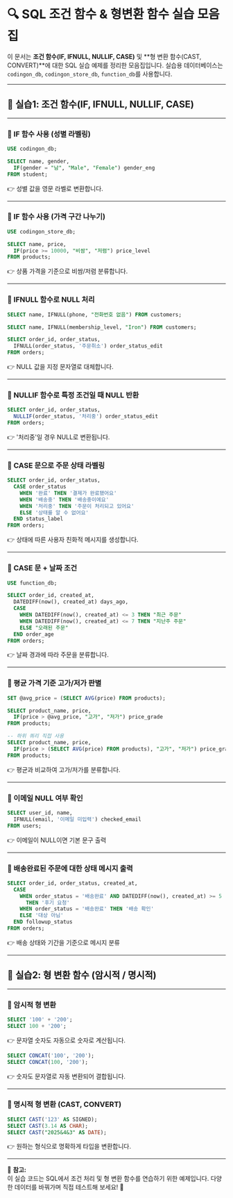 # 🔍 SQL 조건 함수 & 형변환 함수 실습 모음집

이 문서는 **조건 함수(IF, IFNULL, NULLIF, CASE)** 및 **형 변환 함수(CAST, CONVERT)**에 대한 SQL 실습 예제를 정리한 모음집입니다. 
실습용 데이터베이스는 `codingon_db`, `codingon_store_db`, `function_db`를 사용합니다.

---

## 📁 실습1: 조건 함수(IF, IFNULL, NULLIF, CASE)

---

### 📌 IF 함수 사용 (성별 라벨링)
```sql
USE codingon_db;

SELECT name, gender,
  IF(gender = "남", "Male", "Female") gender_eng
FROM student;
```
👉 성별 값을 영문 라벨로 변환합니다.

---

### 📌 IF 함수 사용 (가격 구간 나누기)
```sql
USE codingon_store_db;

SELECT name, price,
  IF(price >= 10000, "비쌈", "저렴") price_level
FROM products;
```
👉 상품 가격을 기준으로 비쌈/저렴 분류합니다.

---

### 📌 IFNULL 함수로 NULL 처리
```sql
SELECT name, IFNULL(phone, "전화번호 없음") FROM customers;

SELECT name, IFNULL(membership_level, "Iron") FROM customers;

SELECT order_id, order_status,
  IFNULL(order_status, '주문취소') order_status_edit
FROM orders;
```
👉 NULL 값을 지정 문자열로 대체합니다.

---

### 📌 NULLIF 함수로 특정 조건일 때 NULL 반환
```sql
SELECT order_id, order_status,
  NULLIF(order_status, '처리중') order_status_edit
FROM orders;
```
👉 '처리중'일 경우 NULL로 변환됩니다.

---

### 📌 CASE 문으로 주문 상태 라벨링
```sql
SELECT order_id, order_status,
  CASE order_status
    WHEN '완료' THEN '결제가 완료됐어요'
    WHEN '배송중' THEN '배송중이에요'
    WHEN '처리중' THEN '주문이 처리되고 있어요'
    ELSE '상태를 알 수 없어요'
  END status_label
FROM orders;
```
👉 상태에 따른 사용자 친화적 메시지를 생성합니다.

---

### 📌 CASE 문 + 날짜 조건
```sql
USE function_db;

SELECT order_id, created_at,
  DATEDIFF(now(), created_at) days_ago,
  CASE
    WHEN DATEDIFF(now(), created_at) <= 3 THEN "최근 주문"
    WHEN DATEDIFF(now(), created_at) <= 7 THEN "지난주 주문"
    ELSE "오래된 주문"
  END order_age
FROM orders;
```
👉 날짜 경과에 따라 주문을 분류합니다.

---

### 📌 평균 가격 기준 고가/저가 판별
```sql
SET @avg_price = (SELECT AVG(price) FROM products);

SELECT product_name, price,
  IF(price > @avg_price, "고가", "저가") price_grade
FROM products;

-- 하위 쿼리 직접 사용
SELECT product_name, price,
  IF(price > (SELECT AVG(price) FROM products), "고가", "저가") price_grade
FROM products;
```
👉 평균과 비교하여 고가/저가를 분류합니다.

---

### 📌 이메일 NULL 여부 확인
```sql
SELECT user_id, name, 
  IFNULL(email, '이메일 미입력') checked_email
FROM users;
```
👉 이메일이 NULL이면 기본 문구 출력

---

### 📌 배송완료된 주문에 대한 상태 메시지 출력
```sql
SELECT order_id, order_status, created_at,
  CASE 
    WHEN order_status = '배송완료' AND DATEDIFF(now(), created_at) >= 5
      THEN '후기 요청'
    WHEN order_status = '배송완료' THEN '배송 확인'
    ELSE '대상 아님'
  END followup_status
FROM orders;
```
👉 배송 상태와 기간을 기준으로 메시지 분류

---

## 📁 실습2: 형 변환 함수 (암시적 / 명시적)

---

### 📌 암시적 형 변환
```sql
SELECT '100' + '200';
SELECT 100 + '200';
```
👉 문자열 숫자도 자동으로 숫자로 계산됩니다.

```sql
SELECT CONCAT('100', '200');
SELECT CONCAT(100, '200');
```
👉 숫자도 문자열로 자동 변환되어 결합됩니다.

---

### 📌 명시적 형 변환 (CAST, CONVERT)
```sql
SELECT CAST('123' AS SIGNED);
SELECT CAST(3.14 AS CHAR);
SELECT CAST("2025&4&3" AS DATE);
```
👉 원하는 형식으로 명확하게 타입을 변환합니다.

---

📌 **참고:**  
이 실습 코드는 SQL에서 조건 처리 및 형 변환 함수를 연습하기 위한 예제입니다. 다양한 데이터를 바꿔가며 직접 테스트해 보세요! 🚀
